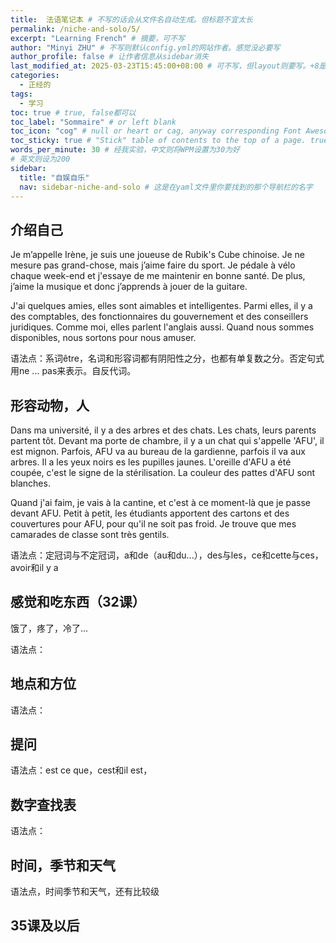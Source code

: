 ```yaml
---
title:  法语笔记本 # 不写的话会从文件名自动生成。但标题不宜太长
permalink: /niche-and-solo/5/
excerpt: "Learning French" # 摘要，可不写
author: "Minyi ZHU" # 不写则默认config.yml的网站作者。感觉没必要写
author_profile: false # 让作者信息从sidebar消失
last_modified_at: 2025-03-23T15:45:00+08:00 # 可不写，但layout则要写。+8是东八区
categories: 
  - 正经的
tags:
  - 学习
toc: true # true, false都可以
toc_label: "Sommaire" # or left blank
toc_icon: "cog" # null or heart or cag, anyway corresponding Font Awesome icon name (without fa prefix)
toc_sticky: true # "Stick" table of contents to the top of a page. true: toc floats. false: toc fixed
words_per_minute: 30 # 经我实验，中文则将WPM设置为30为好
# 英文则设为200
sidebar:
  title: "自娱自乐"
  nav: sidebar-niche-and-solo # 这是在yaml文件里你要找到的那个导航栏的名字
---
```



## 介绍自己

Je m’appelle Irène, je suis une joueuse de Rubik's Cube chinoise. Je ne mesure pas grand-chose, mais j’aime faire du sport. Je pédale à vélo chaque week-end et j'essaye de me maintenir en bonne santé. De plus, j’aime la musique et donc j’apprends à jouer de la guitare.


J'ai quelques amies, elles sont aimables et intelligentes. Parmi elles, il y a des comptables, des fonctionnaires du gouvernement et des conseillers juridiques. Comme moi, elles parlent l'anglais aussi. Quand nous sommes disponibles, nous sortons pour nous amuser. 


语法点：系词être，名词和形容词都有阴阳性之分，也都有单复数之分。否定句式用ne ... pas来表示。自反代词。


## 形容动物，人

Dans ma université, il y a des arbres et des chats. Les chats, leurs parents partent tôt. Devant ma porte de chambre, il y a un chat qui s'appelle 'AFU', il est mignon. Parfois, AFU va au bureau de la gardienne, parfois il va aux arbres. Il a les yeux noirs es les pupilles jaunes. L'oreille d'AFU a été coupée, c'est le signe de la stérilisation. La couleur des pattes d'AFU sont blanches.

Quand j'ai faim, je vais à la cantine, et c'est à ce moment-là que je passe devant AFU. Petit à petit, les étudiants apportent des cartons et des couvertures pour AFU, pour qu'il ne soit pas froid. Je trouve que mes camarades de classe sont très gentils.

语法点：定冠词与不定冠词，a和de（au和du...），des与les，ce和cette与ces，avoir和il y a



## 感觉和吃东西（32课）

饿了，疼了，冷了...

语法点：




## 地点和方位



语法点：

## 提问


语法点：est ce que，cest和il est，


## 数字查找表




语法点：


## 时间，季节和天气


语法点，时间季节和天气，还有比较级



## 35课及以后